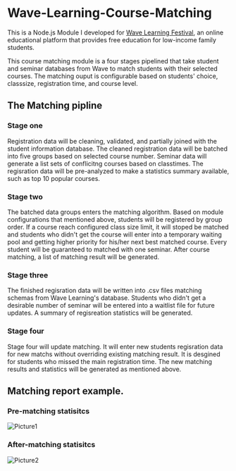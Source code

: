 # Wave-Learning-Course-Matching

This is a Node.js Module I developed for [Wave Learning Festival](https://www.wavelf.org), an online educational platform that provides free education for low-income family students.

This course matching module is a four stages pipelined that take student and seminar databases from Wave to match students with their selected courses. The matching ouput is configurable based on students' choice, classsize, registration time, and course level.  

## The Matching pipline

### Stage one 

Registration data will be cleaning, validated, and partially joined with the student information database. The cleaned registration data will be batched into five groups based on selected course number. Seminar data will generate a list sets of conflicitng courses based on classtimes. The regisration data will be pre-analyzed to make a statistics summary available, such as top 10 popular courses. 

### Stage two

The batched data groups enters the matching algorithm. Based on module configurations that mentioned above, students will be registered by group order. If a course reach configured class size limit, it will stoped be matched and students who didn't get the course will enter into a temporary waiting pool and getting higher priority for his/her next best matched course. Every student will be guaranteed to matched with one seminar. After course matching, a list of matching result will be generated. 

### Stage three

The finished regisration data will be written into .csv files matching schemas from Wave Learning's database. Students who didn't get a desirable number of seminar will be entered into a waitlist file for future updates. A summary of regisreation statistics will be generated.

### Stage four

Stage four will update matching. It will enter new students regisration data for new matchs without overriding existing matching result. It is desgined for students who missed the main registration time. The new matching results and statistics will be generated as mentioned above. 


## Matching report example. 

### Pre-matching statisitcs 
![Picture1](https://user-images.githubusercontent.com/71740368/139270980-d4fb41cc-c26e-4f60-92d3-77160fb951a2.png)

### After-matching statisitcs 
![Picture2](https://user-images.githubusercontent.com/71740368/139271078-7b542bfb-6e62-4714-bb80-cdd23bbd1482.png)
